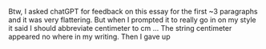 Btw, I asked chatGPT for feedback on this essay for the first ~3 paragraphs and it was very flattering. But when I prompted it to really go in on my style it said I should abbreviate centimeter to cm ... The string centimeter appeared no where in my writing. Then I gave up

